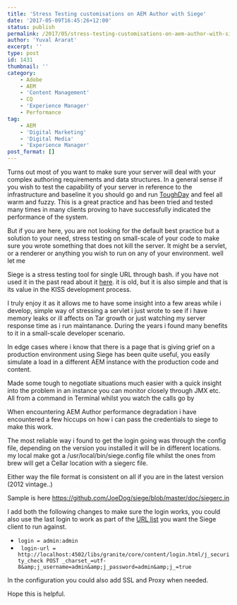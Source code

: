 ```yaml
---
title: 'Stress Testing customisations on AEM Author with Siege'
date: '2017-05-09T16:45:26+12:00'
status: publish
permalink: /2017/05/stress-testing-customisations-on-aem-author-with-siege
author: 'Yuval Ararat'
excerpt: ''
type: post
id: 1431
thumbnail: ''
category:
    - Adobe
    - AEM
    - 'Content Management'
    - CQ
    - 'Experience Manager'
    - Performance
tag:
    - AEM
    - 'Digital Marketing'
    - 'Digital Media'
    - 'Experience Manager'
post_format: []
---
```

Turns out most of you want to make sure your server will deal with your complex authoring requirements and data structures. In a general sense if you wish to test the capability of your server in reference to the infrastructure and baseline it you should go and run [ToughDay](https://docs.adobe.com/docs/en/aem/6-3/develop/test/tough-day.html) and feel all warm and fuzzy. This is a great practice and has been tried and tested many times in many clients proving to have successfully indicated the performance of the system.

But if you are here, you are not looking for the default best practice but a solution to your need, stress testing on small-scale of your code to make sure you wrote something that does not kill the server. It might be a servlet, or a renderer or anything you wish to run on any of your environment. well let me

Siege is a stress testing tool for single URL through bash. if you have not used it in the past read about it [here](https://www.joedog.org/siege-home/). it is old, but it is also simple and that is its value in the KISS development process.

I truly enjoy it as it allows me to have some insight into a few areas while i develop, simple way of stressing a servlet i just wrote to see if i have memory leaks or ill affects on Tar growth or just watching my server response time as i run maintanance. During the years i found many benefits to it in a small-scale developer scenario.

In edge cases where i know that there is a page that is giving grief on a production environment using Siege has been quite useful, you easily simulate a load in a different AEM instance with the production code and content.

Made some tough to negotiate situations much easier with a quick insight into the problem in an instance you can monitor closely through JMX etc.  
All from a command in Terminal whilst you watch the calls go by

When encountering AEM Author performance degradation i have encountered a few hiccups on how i can pass the credentials to siege to make this work.

The most reliable way i found to get the login going was through the config file, depending on the version you installed it will be in different locations. my local make got a /usr/local/bin/siege.config file whilst the ones from brew will get a Cellar location with a siegerc file.

Either way the file format is consistent on all if you are in the latest version (2012 vintage..)

Sample is here https://github.com/JoeDog/siege/blob/master/doc/siegerc.in

I add both the following changes to make sure the login works, you could also use the last login to work as part of the [URL list](https://www.joedog.org/siege-manual/#a05) you want the Siege client to run against.

- ` login = admin:admin `
- ` login-url = http://localhost:4502/libs/granite/core/content/login.html/j_security_check POST _charset_=utf-8&amp;j_username=admin&amp;j_password=admin&amp;j_=true`

In the configuration you could also add SSL and Proxy when needed.

Hope this is helpful.

` `
